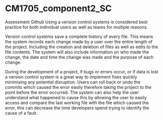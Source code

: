 # CM1705_component2_SC
Assessment Github
Using a version control systems is considered best practice for both individual users as well as teams for multiple reasons. 

Version control systems save a complete history of every file. This means the system records each change made by a user over the entire length of the project. Including the creation and deletion of files as well as edits to the file contents. The system will also include information on who made the change, the date and time the change was made and the purpose of each change. 

During the development of a project, if bugs or errors occur, or if data is lost a version control system is a great way to implement fixes quickly minimising any potential disruption. Users can roll back or undo the commits which caused the error easily therefore taking the project to the point before the error occurred. The system can also help the user understand what happened to cause this by allowing the user to easily access and compare the last working file with the file which caused the error, this can decrease the time developers spend trying to identify the cause of a fault. 
